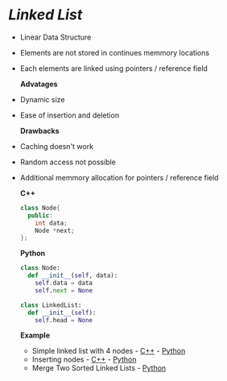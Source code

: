 # ***Linked List***

- Linear Data Structure
- Elements are not stored in continues memmory locations
- Each elements are linked using pointers / reference field 
  
  **Advatages**

- Dynamic size
- Ease of insertion and deletion 
  
  **Drawbacks**
- Caching doesn't work
- Random access not possible
- Additional memmory allocation for pointers / reference field

  **C++**
  ```cpp
  class Node{
    public:
      int data;
      Node *next;
  };

  ```
  **Python**
  ```py
  class Node:
    def __init__(self, data):
      self.data = data
      self.next = None

  class LinkedList:
    def __init__(self):
      self.head = None
  ```

  **Example**
  - Simple linked list with 4 nodes - [C++](problems/simple_linked_list/main.cpp) - [Python](problems/simple_linked_list/main.py)
  - Inserting nodes - [C++](problems/inserting_nodes/main.cpp) - [Python](problems/inserting_nodes/main.py)
  - Merge Two Sorted Linked Lists - [Python](problems/merge-two-sorted-linked-lists/)